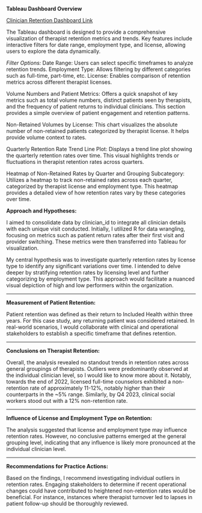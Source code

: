 **Tableau Dashboard Overview**

[Clinician Retention Dashboard Link](https://public.tableau.com/views/TelemedicineCaseStudy_17205633182660/RetentionDashboard?:language=en-US&publish=yes&:sid=&:redirect=auth&:display_count=n&:origin=viz_share_link)

The Tableau dashboard is designed to provide a comprehensive visualization of therapist retention metrics and trends. Key features include interactive filters for date range, employment type, and license, allowing users to explore the data dynamically.

*Filter Options:*
Date Range: Users can select specific timeframes to analyze retention trends.
Employment Type: Allows filtering by different categories such as full-time, part-time, etc.
License: Enables comparison of retention metrics across different therapist licenses.

Volume Numbers and Patient Metrics:
Offers a quick snapshot of key metrics such as total volume numbers, distinct patients seen by therapists, and the frequency of patient returns to individual clinicians. This section provides a simple overview of patient engagement and retention patterns.

Non-Retained Volumes by License:
This chart visualizes the absolute number of non-retained patients categorized by therapist license. It helps provide volume context to rates.

Quarterly Retention Rate Trend Line Plot:
Displays a trend line plot showing the quarterly retention rates over time. This visual highlights trends or fluctuations in therapist retention rates across quarters.

Heatmap of Non-Retained Rates by Quarter and Grouping Subcategory:
Utilizes a heatmap to track non-retained rates across each quarter, categorized by therapist license and employment type. This heatmap provides a detailed view of how retention rates vary by these categories over time.


**Approach and Hypotheses:**

I aimed to consolidate data by clinician_id to integrate all clinician details with each unique visit conducted. Initially, I utilized R for data wrangling, focusing on metrics such as patient return rates after their first visit and provider switching. These metrics were then transferred into Tableau for visualization.

My central hypothesis was to investigate quarterly retention rates by license type to identify any significant variations over time. I intended to delve deeper by stratifying retention rates by licensing level and further categorizing by employment type. This approach would facilitate a nuanced visual depiction of high and low performers within the organization.

---

**Measurement of Patient Retention:**

Patient retention was defined as their return to Included Health within three years. For this case study, any returning patient was considered retained. In real-world scenarios, I would collaborate with clinical and operational stakeholders to establish a specific timeframe that defines retention.

---

**Conclusions on Therapist Retention:**

Overall, the analysis revealed no standout trends in retention rates across general groupings of therapists. Outliers were predominantly observed at the individual clinician level, so I would like to know more about it. Notably, towards the end of 2022, licensed full-time counselors exhibited a non-retention rate of approximately 11-12%, notably higher than their counterparts in the ~5% range. Similarly, by Q4 2023, clinical social workers stood out with a 12% non-retention rate.

---

**Influence of License and Employment Type on Retention:**

The analysis suggested that license and employment type may influence retention rates. However, no conclusive patterns emerged at the general grouping level, indicating that any influence is likely more pronounced at the individual clinician level.

---

**Recommendations for Practice Actions:**

Based on the findings, I recommend investigating individual outliers in retention rates. Engaging stakeholders to determine if recent operational changes could have contributed to heightened non-retention rates would be beneficial. For instance, instances where therapist turnover led to lapses in patient follow-up should be thoroughly reviewed.

